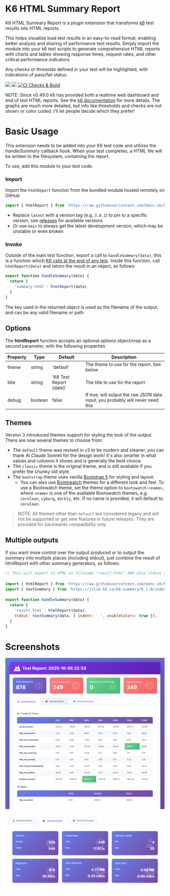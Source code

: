 # K6 HTML Summary Report

K6 HTML Summary Report is a plugin extension that transforms [k6](https://k6.io/) test results into HTML reports.

This helps visualize load test results in an easy-to-read format, enabling better analysis and sharing of performance test results. Simply import the module into your k6 test scripts to generate comprehensive HTML reports with charts and tables showing response times, request rates, and other critical performance indicators.

Any checks or thresolds defined in your test will be highlighted, with indications of pass/fail status.

![](https://img.shields.io/github/last-commit/benc-uk/k6-reporter)
![](https://img.shields.io/github/release/benc-uk/k6-reporter)
[![CI Checks & Build](https://github.com/benc-uk/k6-reporter/actions/workflows/ci.yaml/badge.svg)](https://github.com/benc-uk/k6-reporter/actions/workflows/ci.yaml)

NOTE: Since v0.49.0 k6 has provided both a realtime web dashboard and end of test HTML reports. See the [k6 documentation](https://grafana.com/docs/k6/latest/results-output/web-dashboard/) for more details. The graphs are much more detailed, but info like thresholds and checks are not shown or color coded. I'll let people decide which they prefer!

# Basic Usage

This extension needs to be added into your K6 test code and utilizes the _handleSummary_ callback hook. When your test completes, a HTML file will be written to the filesystem, containing the report.

To use, add this module to your test code.

### Import

Import the `htmlReport` function from the bundled module hosted remotely on GitHub

```js
import { htmlReport } from 'https://raw.githubusercontent.com/benc-uk/k6-reporter/latest/dist/bundle.js'
```

- Replace `latest` with a version tag (e.g. `3.0.1`) to pin to a specific version, see [releases](https://github.com/benc-uk/k6-reporter/releases/) for available versions
- Or use `main` to always get the latest development version, which may be unstable or even broken

### Invoke

Outside of the main test function, export a call to `handleSummary(data)`, this is a function which [K6 calls at the end of any test](https://grafana.com/docs/k6/latest/results-output/end-of-test/custom-summary/). Inside this function, call `htmlReport(data)` and return the result in an object, as follows:

```js
export function handleSummary(data) {
  return {
    'summary.html': htmlReport(data),
  }
}
```

The key used in the returned object is used as the filename of the output, and can be any valid filename or path

## Options

The **htmlReport** function accepts an optional options object/map as a second parameter, with the following properties

| Property | Type    | Default                 | Description                                                                     |
| -------- | ------- | ----------------------- | ------------------------------------------------------------------------------- |
| theme    | string  | 'default'               | The theme to use for the report. See below                                      |
| title    | string  | 'K6 Test Report {date}' | The title to use for the report                                                 |
| debug    | boolean | false                   | If true, will output the raw JSON data input, you probably will never need this |

## Themes

Version 3 introduced themes support for styling the look of the output. There are now several themes to choose from:

- The `default` theme was revised in v3 to be modern and cleaner, you can thank AI Claude Sonnet for the design work! It's also smarter in what values and columns it shows and is generally the best choice.
- The `classic` theme is the original theme, and is still available if you prefer the chunky old style.
- The `bootstrap` theme uses vanilla [Bootstrap 5](https://getbootstrap.com/) for styling and layout.
  - You can also use [Bootswatch](https://bootswatch.com/) themes for a different look and feel. To use a Bootswatch theme, set the theme option to `bootswatch:<name>`, where `<name>` is one of the available Bootswatch themes, e.g. `cerulean`, `cyborg`, `darkly`, etc. If no name is provided, it will default to `cerulean`.

> NOTE: All themes other than `default` are considered legacy and will not be supported or get new features in future releases. They are provided for backwards compatibility only.

## Multiple outputs

If you want more control over the output produced or to output the summary into multiple places (including stdout), just combine the result of htmlReport with other summary generators, as follows:

```js
// This will export to HTML as filename "result.html" AND also stdout using the text summary

import { htmlReport } from 'https://raw.githubusercontent.com/benc-uk/k6-reporter/main/dist/bundle.js'
import { textSummary } from 'https://jslib.k6.io/k6-summary/0.1.0/index.js'

export function handleSummary(data) {
  return {
    'result.html': htmlReport(data),
    stdout: textSummary(data, { indent: ' ', enableColors: true }),
  }
}
```

# Screenshots

![main report screenshot](./assets/2025-10-05%2023%2034%2021.png)

![another report screenshot](./assets/2025-10-05%2023%2036%2004.png)
